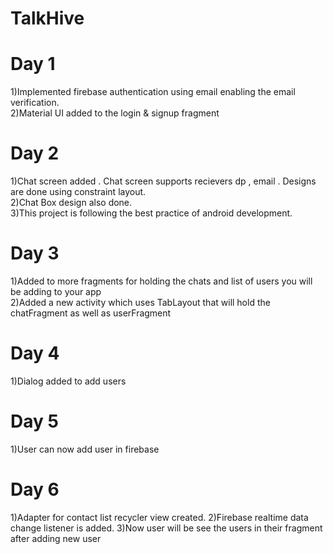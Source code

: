 # TalkHive

# Day 1
1)Implemented firebase authentication using email enabling the email verification.<br>
2)Material UI added to the login & signup fragment


# Day 2
1)Chat screen added . Chat screen supports recievers dp , email . Designs are done using constraint layout.<br>
2)Chat Box design also done.<br>
3)This project is following the best practice of android development.<br>


# Day 3
1)Added to more fragments for holding the chats and list of users you will be adding to your app<br>
2)Added a new activity which uses TabLayout that will hold the chatFragment as well as userFragment

# Day 4
1)Dialog added to add users

# Day 5
1)User can now add user in firebase

# Day 6
1)Adapter for contact list recycler view created.
2)Firebase realtime data change listener is added.
3)Now user will be see the users in their fragment after adding new user

